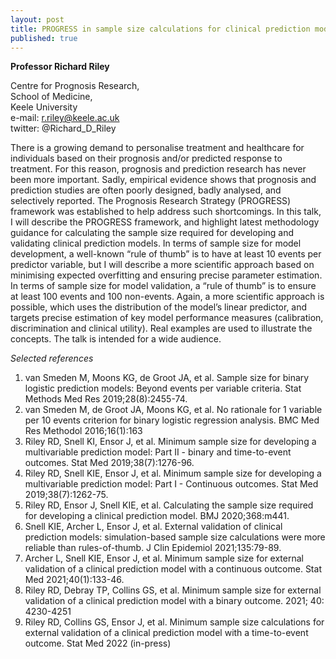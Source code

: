 ```yaml
---
layout: post
title: PROGRESS in sample size calculations for clinical prediction model research
published: true
---
```



**Professor Richard Riley**

Centre for Prognosis Research,    
School of Medicine,    
Keele University    
e-mail: r.riley@keele.ac.uk    
twitter: @Richard_D_Riley    

There is a growing demand to personalise treatment and healthcare for individuals based on their prognosis and/or predicted response to treatment. For this reason, prognosis and prediction research has never been more important. Sadly, empirical evidence shows that prognosis and prediction studies are often poorly designed, badly analysed, and selectively reported. The Prognosis Research Strategy (PROGRESS) framework was established to help address such shortcomings. In this talk, I will describe the PROGRESS framework, and highlight latest methodology guidance for calculating the sample size required for developing and validating clinical prediction models. 
In terms of sample size for model development, a well-known “rule of thumb” is to have at least 10 events per predictor variable, but I will describe a more scientific approach based on minimising expected overfitting and ensuring precise parameter estimation.  In terms of sample size for model validation, a “rule of thumb” is to ensure at least 100 events and 100 non-events. Again, a more scientific approach is possible, which uses the distribution of the model’s linear predictor, and targets precise estimation of key model performance measures (calibration, discrimination and clinical utility).  Real examples are used to illustrate the concepts. The talk is intended for a wide audience. 

_Selected references_
1. van Smeden M, Moons KG, de Groot JA, et al. Sample size for binary logistic prediction models: Beyond events per variable criteria. Stat Methods Med Res 2019;28(8):2455-74.    
3. van Smeden M, de Groot JA, Moons KG, et al. No rationale for 1 variable per 10 events criterion for binary logistic regression analysis. BMC Med Res Methodol 2016;16(1):163   
4. Riley RD, Snell KI, Ensor J, et al. Minimum sample size for developing a multivariable prediction model: Part II - binary and time-to-event outcomes. Stat Med 2019;38(7):1276-96.   
5. Riley RD, Snell KIE, Ensor J, et al. Minimum sample size for developing a multivariable prediction model: Part I - Continuous outcomes. Stat Med 2019;38(7):1262-75.    
6. Riley RD, Ensor J, Snell KIE, et al. Calculating the sample size required for developing a clinical prediction model. BMJ 2020;368:m441.    
7. Snell KIE, Archer L, Ensor J, et al. External validation of clinical prediction models: simulation-based sample size calculations were more reliable than rules-of-thumb. J Clin Epidemiol 2021;135:79-89.    
8. Archer L, Snell KIE, Ensor J, et al. Minimum sample size for external validation of a clinical prediction model with a continuous outcome. Stat Med 2021;40(1):133-46.    
9. Riley RD, Debray TP, Collins GS, et al. Minimum sample size for external validation of a clinical prediction model with a binary outcome. 2021; 40: 4230-4251   
10. Riley RD, Collins GS, Ensor J, et al. Minimum sample size calculations for external validation of a clinical prediction model with a time-to-event outcome. Stat Med 2022 (in-press)    
